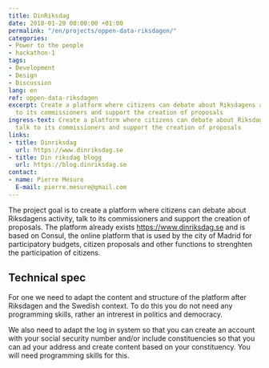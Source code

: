 ```yaml
---
title: DinRiksdag
date: 2018-01-20 00:00:00 +01:00
permalink: "/en/projects/oppen-data-riksdagen/"
categories:
- Power to the people
- hackathon-1
tags:
- Development
- Design
- Discussion
lang: en
ref: oppen-data-riksdagen
excerpt: Create a platform where citizens can debate about Riksdagens activity, talk
  to its commissioners and support the creation of proposals
ingress-text: Create a platform where citizens can debate about Riksdagens activity,
  talk to its commissioners and support the creation of proposals
links:
- title: Dinriksdag
  url: https://www.dinriksdag.se
- title: Din riksdag blogg
  url: https://blog.dinriksdag.se
contact:
- name: Pierre Mesure
  E-mail: pierre.mesure@gmail.com
---
```


The project goal is to create a platform where citizens can debate about Riksdagens activity, talk to its commissioners and support the creation of proposals. The platform already exists https://www.dinriksdag.se and is based on Consul, the online platform that is used by the city of Madrid for participatory budgets, citizen proposals and other functions to strenghten the participation of citizens. 

## Technical spec
For one we need to adapt the content and structure of the platform after Riksdagen and the Swedish context. To do this you do not need any programming skills, rather an intrerest in politics and democracy. 

We also need to adapt the log in system so that you can create an account with your social security number and/or include constituencies so that you can ad your address and create content based on your constituency. You will need programming skills for this.
